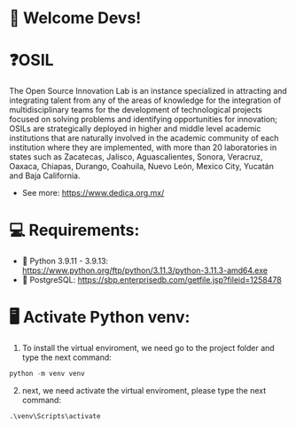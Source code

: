 # 🧪 Welcome Devs!

# ❓OSIL

The Open Source Innovation Lab is an instance specialized in attracting and integrating talent from any of the areas of knowledge for the integration of multidisciplinary teams for the development of technological projects focused on solving problems and identifying opportunities for innovation; OSILs are strategically deployed in higher and middle level academic institutions that are naturally involved in the academic community of each institution where they are implemented, with more than 20 laboratories in states such as Zacatecas, Jalisco, Aguascalientes, Sonora, Veracruz, Oaxaca, Chiapas, Durango, Coahuila, Nuevo León, Mexico City, Yucatán and Baja California.

- See more: https://www.dedica.org.mx/

# 💻 Requirements:
- 🐍 Python 3.9.11 - 3.9.13: https://www.python.org/ftp/python/3.11.3/python-3.11.3-amd64.exe
-  📄 PostgreSQL: https://sbp.enterprisedb.com/getfile.jsp?fileid=1258478



# 🖥️ Activate Python venv:

1. To install the virtual enviroment, we need go to the project folder and type the next command:

```python
python -m venv venv
```

2. next, we need activate the virtual enviroment, please type the next command:


```python
.\venv\Scripts\activate
```

